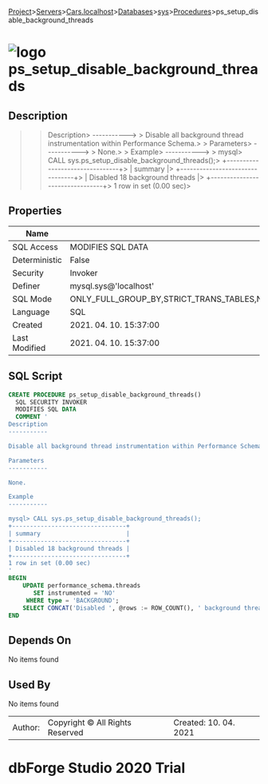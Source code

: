 [Project](../../../../../startpage.md)>[Servers](../../../../Servers.md)>[Cars.localhost](../../../Cars.localhost.md)>[Databases](../../Databases.md)>[sys](../sys.md)>[Procedures](Procedures.md)>ps_setup_disable_background_threads


# ![logo](../../../../../Images/procedure64.svg) ps_setup_disable_background_threads

## <a name="#Description"></a>Description
> > Description> -----------> > Disable all background thread instrumentation within Performance Schema.> > Parameters> -----------> > None.> > Example> -----------> > mysql> CALL sys.ps_setup_disable_background_threads();> +--------------------------------+> | summary                        |> +--------------------------------+> | Disabled 18 background threads |> +--------------------------------+> 1 row in set (0.00 sec)> 
## <a name="#Properties"></a>Properties
|Name|Value|
|---|---|
|SQL Access|MODIFIES SQL DATA|
|Deterministic|False|
|Security|Invoker|
|Definer|mysql.sys@'localhost'|
|SQL Mode|ONLY_FULL_GROUP_BY,STRICT_TRANS_TABLES,NO_ZERO_IN_DATE,NO_ZERO_DATE,ERROR_FOR_DIVISION_BY_ZERO,NO_ENGINE_SUBSTITUTION|
|Language|SQL|
|Created|2021. 04. 10. 15:37:00|
|Last Modified|2021. 04. 10. 15:37:00|


## <a name="#SqlScript"></a>SQL Script
```SQL
CREATE PROCEDURE ps_setup_disable_background_threads()
  SQL SECURITY INVOKER
  MODIFIES SQL DATA
  COMMENT '
Description
-----------

Disable all background thread instrumentation within Performance Schema.

Parameters
-----------

None.

Example
-----------

mysql> CALL sys.ps_setup_disable_background_threads();
+--------------------------------+
| summary                        |
+--------------------------------+
| Disabled 18 background threads |
+--------------------------------+
1 row in set (0.00 sec)
'
BEGIN
    UPDATE performance_schema.threads
       SET instrumented = 'NO'
     WHERE type = 'BACKGROUND';
    SELECT CONCAT('Disabled ', @rows := ROW_COUNT(), ' background thread', IF(@rows != 1, 's', '')) AS summary;
END
```

## <a name="#DependsOn"></a>Depends On
No items found

## <a name="#UsedBy"></a>Used By
No items found

||||
|---|---|---|
|Author: |Copyright © All Rights Reserved|Created: 10. 04. 2021|
# dbForge Studio 2020 Trial